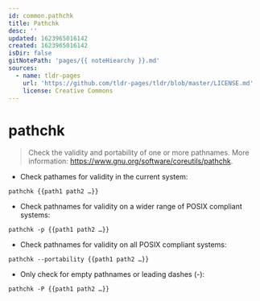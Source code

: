 ```yaml
---
id: common.pathchk
title: Pathchk
desc: ''
updated: 1623965016142
created: 1623965016142
isDir: false
gitNotePath: 'pages/{{ noteHiearchy }}.md'
sources:
  - name: tldr-pages
    url: 'https://github.com/tldr-pages/tldr/blob/master/LICENSE.md'
    license: Creative Commons
---
```

# pathchk

> Check the validity and portability of one or more pathnames.
> More information: <https://www.gnu.org/software/coreutils/pathchk>.

- Check pathames for validity in the current system:

`pathchk {{path1 path2 …}}`

- Check pathnames for validity on a wider range of POSIX compliant systems:

`pathchk -p {{path1 path2 …}}`

- Check pathnames for validity on all POSIX compliant systems:

`pathchk --portability {{path1 path2 …}}`

- Only check for empty pathnames or leading dashes (-):

`pathchk -P {{path1 path2 …}}`

